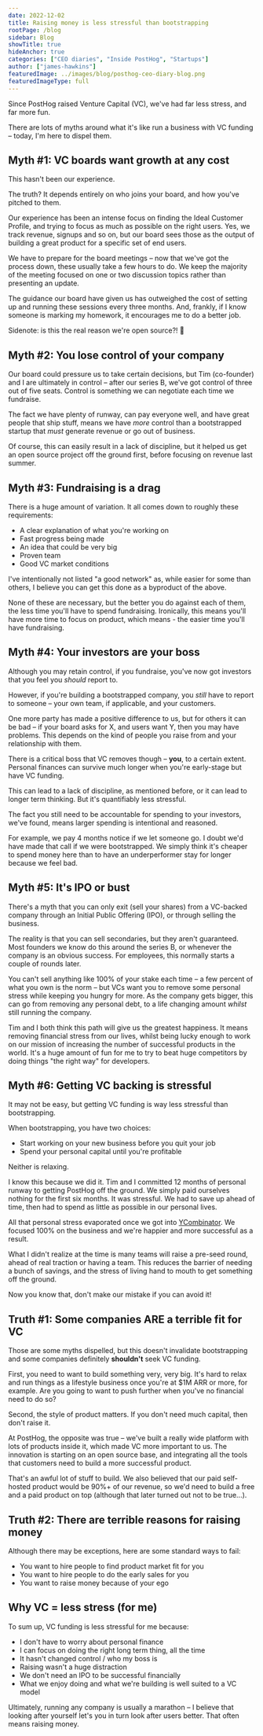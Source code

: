 ```yaml
---
date: 2022-12-02
title: Raising money is less stressful than bootstrapping
rootPage: /blog
sidebar: Blog
showTitle: true
hideAnchor: true
categories: ["CEO diaries", "Inside PostHog", "Startups"]
author: ["james-hawkins"]
featuredImage: ../images/blog/posthog-ceo-diary-blog.png
featuredImageType: full
---
```


Since PostHog raised Venture Capital (VC), we've had far less stress, and far more fun.

There are lots of myths around what it's like run a business with VC funding – today, I'm here to dispel them.

## Myth #1: VC boards want growth at any cost

This hasn't been our experience.

The truth? It depends entirely on who joins your board, and how you've pitched to them.

Our experience has been an intense focus on finding the Ideal Customer Profile, and trying to focus as much as possible on the right users. Yes, we track revenue, signups and so on, but our board sees those as the output of building a great product for a specific set of end users. 

We have to prepare for the board meetings – now that we've got the process down, these usually take a few hours to do. We keep the majority of the meeting focused on one or two discussion topics rather than presenting an update. 

The guidance our board have given us has outweighed the cost of setting up and running these sessions every three months. And, frankly, if I know someone is marking my homework, it encourages me to do a better job. 

Sidenote: is this the real reason we're open source?! 🤔

## Myth #2: You lose control of your company

Our board could pressure us to take certain decisions, but Tim (co-founder) and I are ultimately in control – after our series B, we've got control of three out of five seats. Control is something we can negotiate each time we fundraise.

The fact we have plenty of runway, can pay everyone well, and have great people that ship stuff, means we have _more_ control than a bootstrapped startup that _must_ generate revenue or go out of business.

Of course, this can easily result in a lack of discipline, but it helped us get an open source project off the ground first, before focusing on revenue last summer.

## Myth #3: Fundraising is a drag

There is a huge amount of variation. It all comes down to roughly these requirements:

* A clear explanation of what you're working on
* Fast progress being made
* An idea that could be very big
* Proven team
* Good VC market conditions

I've intentionally not listed "a good network" as, while easier for some than others, I believe you can get this done as a byproduct of the above.

None of these are necessary, but the better you do against each of them, the less time you'll have to spend fundraising. Ironically, this means you'll have more time to focus on product, which means - the easier time you'll have fundraising.

## Myth #4: Your investors are your boss

Although you may retain control, if you fundraise, you've now got investors that you feel you _should_ report to.

However, if you're building a bootstrapped company, you _still_ have to report to someone – your own team, if applicable, and your customers.

One more party has made a positive difference to us, but for others it can be bad – if your board asks for X, and users want Y, then you may have problems. This depends on the kind of people you raise from and your relationship with them.

There is a critical boss that VC removes though – **you**, to a certain extent. Personal finances can survive much longer when you're early-stage but have  VC funding.

This can lead to a lack of discipline, as mentioned before, or it can lead to longer term thinking. But it's quantifiably less stressful. 

The fact you still need to be accountable for spending to your investors, we've found, means larger spending is intentional and reasoned.

For example, we pay 4 months notice if we let someone go. I doubt we'd have made that call if we were bootstrapped. We simply think it's cheaper to spend money here than to have an underperformer stay for longer because we feel bad. 

## Myth #5: It's IPO or bust

There's a myth that you can only exit (sell your shares) from a VC-backed company through an Initial Public Offering (IPO), or through selling the business.

The reality is that you can sell secondaries, but they aren't guaranteed. Most founders we know do this around the series B, or whenever the company is an obvious success. For employees, this normally starts a couple of rounds later. 

You can't sell anything like 100% of your stake each time – a few percent of what you own is the norm – but VCs want you to remove some personal stress while keeping you hungry for more. As the company gets bigger, this can go from removing any personal debt, to a life changing amount _whilst_ still running the company.

Tim and I both think this path will give us the greatest happiness. It means removing financial stress from our lives, whilst being lucky enough to work on our mission of increasing the number of successful products in the world. It's a huge amount of fun for me to try to beat huge competitors by doing things "the right way" for developers.

## Myth #6: Getting VC backing is stressful

It may not be easy, but getting VC funding is way less stressful than bootstrapping.

When bootstrapping, you have two choices:

* Start working on your new business before you quit your job
* Spend your personal capital until you're profitable

Neither is relaxing.

I know this because we did it. Tim and I committed 12 months of personal runway to getting PostHog off the ground. We simply paid ourselves nothing for the first six months. It was stressful. We had to save up ahead of time, then had to spend as little as possible in our personal lives.

All that personal stress evaporated once we got into [YCombinator](https://ycombinator.com). We focused 100% on the business and we're happier and more successful as a result.

What I didn't realize at the time is many teams will raise a pre-seed round, ahead of real traction or having a team. This reduces the barrier of needing a bunch of savings, and the stress of living hand to mouth to get something off the ground.

Now you know that, don't make our mistake if you can avoid it!

## Truth #1: Some companies ARE a terrible fit for VC

Those are some myths dispelled, but this doesn't invalidate bootstrapping and some companies definitely **shouldn't** seek VC funding.

First, you need to want to build something very, very big. It's hard to relax and run things as a lifestyle business once you're at $1M ARR or more, for example. Are you going to want to push further when you've no financial need to do so?

Second, the style of product matters. If you don't need much capital, then don't raise it. 

At PostHog, the opposite was true – we've built a really wide platform with lots of products inside it, which made VC more important to us. The innovation is starting on an open source base, and integrating all the tools that customers need to build a more successful product. 

That's an awful lot of stuff to build. We also believed that our paid self-hosted product would be 90%+ of our revenue, so we'd need to build a free and a paid product on top (although that later turned out not to be true...).

## Truth #2: There are terrible reasons for raising money

Although there may be exceptions, here are some standard ways to fail:

* You want to hire people to find product market fit for you
* You want to hire people to do the early sales for you
* You want to raise money because of your ego

## Why VC = less stress (for me)

To sum up, VC funding is less stressful for me because:

* I don't have to worry about personal finance
* I can focus on doing the right long term thing, all the time
* It hasn't changed control / who my boss is
* Raising wasn't a huge distraction
* We don't need an IPO to be successful financially
* What we enjoy doing and what we're building is well suited to a VC model

Ultimately, running any company is usually a marathon – I believe that looking after yourself let's you in turn look after users better. That often means raising money.
